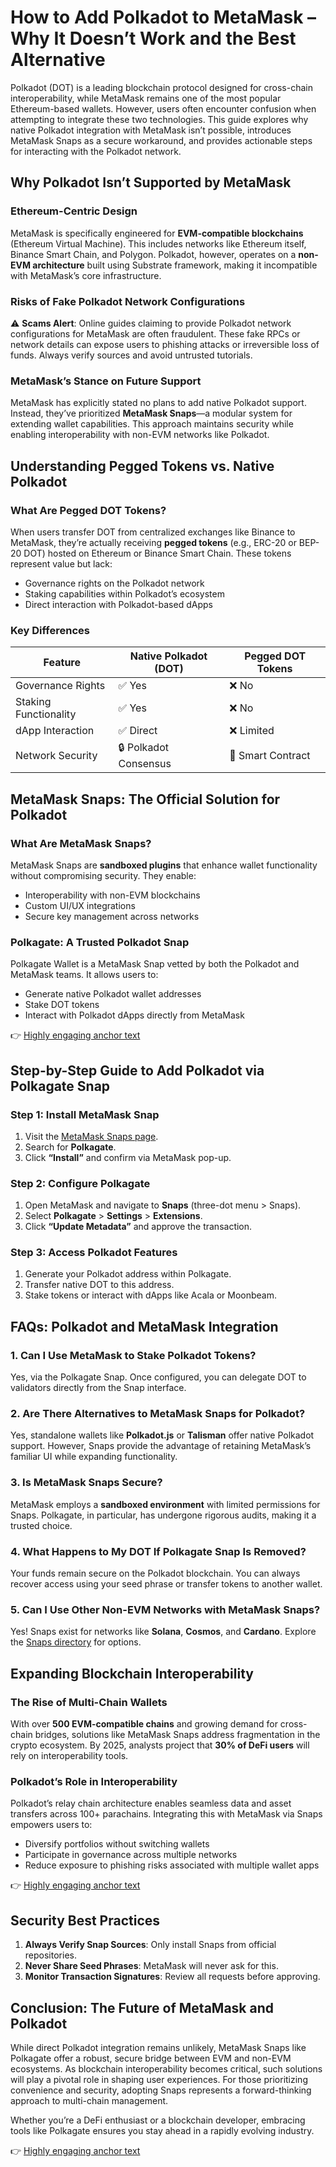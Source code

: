 # How to Add Polkadot to MetaMask – Why It Doesn’t Work and the Best Alternative  

Polkadot (DOT) is a leading blockchain protocol designed for cross-chain interoperability, while MetaMask remains one of the most popular Ethereum-based wallets. However, users often encounter confusion when attempting to integrate these two technologies. This guide explores why native Polkadot integration with MetaMask isn’t possible, introduces MetaMask Snaps as a secure workaround, and provides actionable steps for interacting with the Polkadot network.  

## Why Polkadot Isn’t Supported by MetaMask  

### Ethereum-Centric Design  

MetaMask is specifically engineered for **EVM-compatible blockchains** (Ethereum Virtual Machine). This includes networks like Ethereum itself, Binance Smart Chain, and Polygon. Polkadot, however, operates on a **non-EVM architecture** built using Substrate framework, making it incompatible with MetaMask’s core infrastructure.  

### Risks of Fake Polkadot Network Configurations  

⚠️ **Scams Alert**: Online guides claiming to provide Polkadot network configurations for MetaMask are often fraudulent. These fake RPCs or network details can expose users to phishing attacks or irreversible loss of funds. Always verify sources and avoid untrusted tutorials.  

### MetaMask’s Stance on Future Support  

MetaMask has explicitly stated no plans to add native Polkadot support. Instead, they’ve prioritized **MetaMask Snaps**—a modular system for extending wallet capabilities. This approach maintains security while enabling interoperability with non-EVM networks like Polkadot.  

## Understanding Pegged Tokens vs. Native Polkadot  

### What Are Pegged DOT Tokens?  

When users transfer DOT from centralized exchanges like Binance to MetaMask, they’re actually receiving **pegged tokens** (e.g., ERC-20 or BEP-20 DOT) hosted on Ethereum or Binance Smart Chain. These tokens represent value but lack:  
- Governance rights on the Polkadot network  
- Staking capabilities within Polkadot’s ecosystem  
- Direct interaction with Polkadot-based dApps  

### Key Differences  

| Feature                | Native Polkadot (DOT) | Pegged DOT Tokens |  
|------------------------|-----------------------|-------------------|  
| Governance Rights      | ✅ Yes                | ❌ No             |  
| Staking Functionality  | ✅ Yes                | ❌ No             |  
| dApp Interaction       | ✅ Direct             | ❌ Limited        |  
| Network Security       | 🔒 Polkadot Consensus | 🛑 Smart Contract |  

## MetaMask Snaps: The Official Solution for Polkadot  

### What Are MetaMask Snaps?  

MetaMask Snaps are **sandboxed plugins** that enhance wallet functionality without compromising security. They enable:  
- Interoperability with non-EVM blockchains  
- Custom UI/UX integrations  
- Secure key management across networks  

### Polkagate: A Trusted Polkadot Snap  

Polkagate Wallet is a MetaMask Snap vetted by both the Polkadot and MetaMask teams. It allows users to:  
- Generate native Polkadot wallet addresses  
- Stake DOT tokens  
- Interact with Polkadot dApps directly from MetaMask  

👉 [Highly engaging anchor text](https://bit.ly/okx-bonus)  

## Step-by-Step Guide to Add Polkadot via Polkagate Snap  

### Step 1: Install MetaMask Snap  
1. Visit the [MetaMask Snaps page](https://metamask.io/snaps/).  
2. Search for **Polkagate**.  
3. Click **“Install”** and confirm via MetaMask pop-up.  

### Step 2: Configure Polkagate  
1. Open MetaMask and navigate to **Snaps** (three-dot menu > Snaps).  
2. Select **Polkagate** > **Settings** > **Extensions**.  
3. Click **“Update Metadata”** and approve the transaction.  

### Step 3: Access Polkadot Features  
1. Generate your Polkadot address within Polkagate.  
2. Transfer native DOT to this address.  
3. Stake tokens or interact with dApps like Acala or Moonbeam.  

## FAQs: Polkadot and MetaMask Integration  

### 1. Can I Use MetaMask to Stake Polkadot Tokens?  
Yes, via the Polkagate Snap. Once configured, you can delegate DOT to validators directly from the Snap interface.  

### 2. Are There Alternatives to MetaMask Snaps for Polkadot?  
Yes, standalone wallets like **Polkadot.js** or **Talisman** offer native Polkadot support. However, Snaps provide the advantage of retaining MetaMask’s familiar UI while expanding functionality.  

### 3. Is MetaMask Snaps Secure?  
MetaMask employs a **sandboxed environment** with limited permissions for Snaps. Polkagate, in particular, has undergone rigorous audits, making it a trusted choice.  

### 4. What Happens to My DOT If Polkagate Snap Is Removed?  
Your funds remain secure on the Polkadot blockchain. You can always recover access using your seed phrase or transfer tokens to another wallet.  

### 5. Can I Use Other Non-EVM Networks with MetaMask Snaps?  
Yes! Snaps exist for networks like **Solana**, **Cosmos**, and **Cardano**. Explore the [Snaps directory](https://snaps.metamask.io/) for options.  

## Expanding Blockchain Interoperability  

### The Rise of Multi-Chain Wallets  
With over **500 EVM-compatible chains** and growing demand for cross-chain bridges, solutions like MetaMask Snaps address fragmentation in the crypto ecosystem. By 2025, analysts project that **30% of DeFi users** will rely on interoperability tools.  

### Polkadot’s Role in Interoperability  
Polkadot’s relay chain architecture enables seamless data and asset transfers across 100+ parachains. Integrating this with MetaMask via Snaps empowers users to:  
- Diversify portfolios without switching wallets  
- Participate in governance across multiple networks  
- Reduce exposure to phishing risks associated with multiple wallet apps  

👉 [Highly engaging anchor text](https://bit.ly/okx-bonus)  

## Security Best Practices  

1. **Always Verify Snap Sources**: Only install Snaps from official repositories.  
2. **Never Share Seed Phrases**: MetaMask will never ask for this.  
3. **Monitor Transaction Signatures**: Review all requests before approving.  

## Conclusion: The Future of MetaMask and Polkadot  

While direct Polkadot integration remains unlikely, MetaMask Snaps like Polkagate offer a robust, secure bridge between EVM and non-EVM ecosystems. As blockchain interoperability becomes critical, such solutions will play a pivotal role in shaping user experiences. For those prioritizing convenience and security, adopting Snaps represents a forward-thinking approach to multi-chain management.  

Whether you’re a DeFi enthusiast or a blockchain developer, embracing tools like Polkagate ensures you stay ahead in a rapidly evolving industry.  

👉 [Highly engaging anchor text](https://bit.ly/okx-bonus)